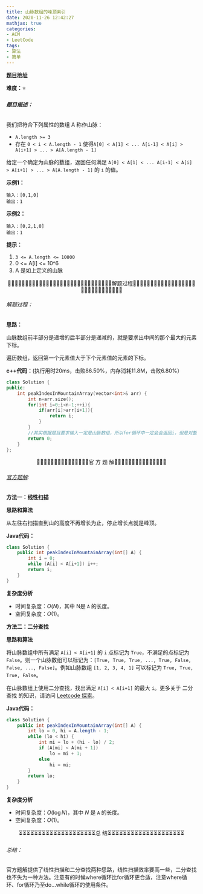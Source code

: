 ```yaml
---
title: 山脉数组的峰顶索引
date: 2020-11-26 12:42:27
mathjax: true
categories:
- ACM
- LeetCode
tags:
- 算法
- 简单
---
```


**[题目地址](https://leetcode-cn.com/problems/peak-index-in-a-mountain-array/)**

**难度：**⭐

###### **题目描述：**

我们把符合下列属性的数组 A 称作山脉：

- `A.length >= 3`
- 存在 `0 < i < A.length - 1` 使得`A[0] < A[1] < ... A[i-1] < A[i] > A[i+1] > ... > A[A.length - 1]`

给定一个确定为山脉的数组，返回任何满足 `A[0] < A[1] < ... A[i-1] < A[i] > A[i+1] > ... > A[A.length - 1]` 的 `i` 的值。

<!-- more -->

**示例1：**

```
输入：[0,1,0]
输出：1
```

**示例2：**

```
输入：[0,2,1,0]
输出：1
```

**提示：**

1. `3 <= A.length <= 10000`
2. 0 <= A[i] <= 10^6
3. A 是如上定义的山脉



<center>🙋‍♂️🙋‍♂️🙋‍♂️🙋‍♂️🙋‍♂️🙋‍♂️🙋‍♂️🙋‍♂️🙋‍♂️🙋‍♂️🙋‍♂️🙋‍♂️🙋‍♂️🙋‍♂️🙋‍♂️解题过程🙋‍♂️🙋‍♂️🙋‍♂️🙋‍♂️🙋‍♂️🙋‍♂️🙋‍♂️🙋‍♂️🙋‍♂️🙋‍♂️🙋‍♂️🙋‍♂️🙋‍♂️🙋‍♂️🙋‍♂️</center>

###### 解题过程：

**思路：**

山脉数组前半部分是递增的后半部分是递减的，就是要求出中间的那个最大的元素下标。

遍历数组，返回第一个元素值大于下个元素值的元素的下标。

**c++代码：**(执行用时20ms，击败86.50%，内存消耗11.8M，击败6.80%）

```c++
class Solution {
public:
    int peakIndexInMountainArray(vector<int>& arr) {
        int n=arr.size();
        for(int i=0;i<n-1;++i){
            if(arr[i]>arr[i+1]){
                return i;
            }
        }
        //其实根据题目要求输入一定是山脉数组，所以for循环中一定会会返回i，但是对整个程序而言有其它输入（不满足题意）会导致for循环不返回，所以要用下面return语句保证编译通过（保证返回一个整数）。
        return 0;
    }
};
```



<center>💎💎💎💎💎💎💎💎💎💎💎💎💎💎💎官 方 题 解💎💎💎💎💎💎💎💎💎💎💎💎💎💎💎</center>

###### [官方题解](https://leetcode-cn.com/problems/peak-index-in-a-mountain-array/solution/shan-mai-shu-zu-de-feng-ding-suo-yin-by-leetcode/):

**方法一：线性扫描**

**思路和算法**

从左往右扫描直到山的高度不再增长为止，停止增长点就是峰顶。

**Java代码：**

```java
class Solution {
    public int peakIndexInMountainArray(int[] A) {
        int i = 0;
        while (A[i] < A[i+1]) i++;
        return i;
    }
}
```

**复杂度分析**

- 时间复杂度：$O(N)$，其中 N是 `A` 的长度。
- 空间复杂度：$O(1)$。

**方法二：二分查找**

**思路和算法**

将山脉数组中所有满足 `A[i] < A[i+1]` 的 `i` 点标记为 `True`，不满足的点标记为 `False`。则一个山脉数组可以标记为：`[True, True, True, ..., True, False, False, ..., False]`。例如山脉数组 `[1, 2, 3, 4, 1]` 可以标记为 `True, True, True, False`。

在山脉数组上使用二分查找，找出满足 `A[i] < A[i+1]` 的最大 `i`。更多关于 二分查找 的知识，请访问 [Leetcode 探索](https://leetcode-cn.com/explore/learn/card/binary-search/)。

**Java代码：**

```java
class Solution {
    public int peakIndexInMountainArray(int[] A) {
        int lo = 0, hi = A.length - 1;
        while (lo < hi) {
            int mi = lo + (hi - lo) / 2;
            if (A[mi] < A[mi + 1])
                lo = mi + 1;
            else
                hi = mi;
        }
        return lo;
    }
}
```

**复杂度分析**

- 时间复杂度：$O(\log N)$，其中 $N$ 是 `A` 的长度。
- 空间复杂度：$O(1)$。



<center>⏳⏳⏳⏳⏳⏳⏳⏳⏳⏳⏳⏳⏳⏳⏳⏳⏳⏳⏳⏳总 结⏳⏳⏳⏳⏳⏳⏳⏳⏳⏳⏳⏳⏳⏳⏳⏳⏳⏳⏳⏳</center>

###### 总结：

官方题解提供了线性扫描和二分查找两种思路，线性扫描效率要高一些，二分查找也不失为一种方法。注意有的时候where循环比for循环更合适，注意where循环、for循环乃至do...while循环的使用条件。

